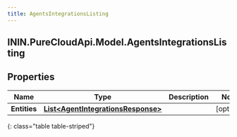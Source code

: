 ```yaml
---
title: AgentsIntegrationsListing
---
```

## ININ.PureCloudApi.Model.AgentsIntegrationsListing

## Properties

|Name | Type | Description | Notes|
|------------ | ------------- | ------------- | -------------|
| **Entities** | [**List&lt;AgentIntegrationsResponse&gt;**](AgentIntegrationsResponse.html) |  | [optional] |
{: class="table table-striped"}


